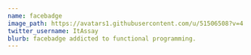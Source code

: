 ```yaml
---
name: facebadge
image_path: https://avatars1.githubusercontent.com/u/51506508?v=4
twitter_username: ItAssay
blurb: facebadge addicted to functional programming.
---
```

